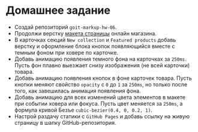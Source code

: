 # Домашнее задание

- Создай репозиторий `goit-markup-hw-06`.
- Продолжи верстку [макета страницы](./assets/mockup.psd) онлайн магазина.
- В карточках секций `New collection` и `Featured products` добавь верстку и
  оформление блока кнопок появляющийся вместе с темным фоном при ховере по
  карточке.
- Добавь анимацию появления темного фона на карточках за `250ms`. Пусть фон
  плавно выезжает снизу изображения (не всей карточки) товара.
- Добавь анимацию появления кнопок в фоне карточек товара. Пусть кнопки меняют
  свойство `opacity` с `0` до `1` за `250ms`, но только после того, как
  завешилась анимация появления фона.
- Добавь анимацию для всех изменений цвета элементов в макете при событии ховера
  или фокуса. Пусть цвет меняется за `250ms`, а формула кривой Безъе
  `cubic-bezier(0.4, 0, 0.2, 1)`.
- Настрой раздачу статики с `GitHub Pages` и добавь ссылку на живую страницу в
  шапку GitHub-репозитория.

